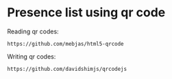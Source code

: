 # Presence list using qr code
Reading qr codes:
```
https://github.com/mebjas/html5-qrcode
```
Writing qr codes:
```
https://github.com/davidshimjs/qrcodejs
```
